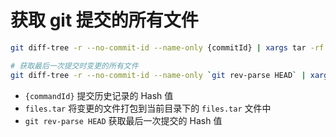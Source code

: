 # 获取 git 提交的所有文件

```bash
git diff-tree -r --no-commit-id --name-only {commitId} | xargs tar -rf files.tar

# 获取最后一次提交时变更的所有文件
git diff-tree -r --no-commit-id --name-only `git rev-parse HEAD` | xargs tar -rf files.tar
```

- `{commandId}` 提交历史记录的 Hash 值
- `files.tar` 将变更的文件打包到当前目录下的 `files.tar` 文件中
- `git rev-parse HEAD` 获取最后一次提交的 Hash 值